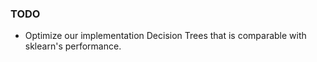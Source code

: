 ### TODO

- Optimize our implementation Decision Trees that is comparable with sklearn's performance.
